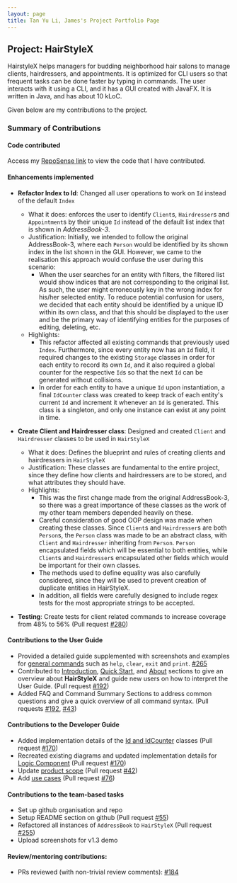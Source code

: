 ```yaml
---
layout: page
title: Tan Yu Li, James's Project Portfolio Page
---
```


## Project: HairStyleX

HairstyleX helps managers for budding neighborhood hair salons to manage clients, hairdressers, and appointments. It is optimized for CLI users so that frequent tasks can be done faster by typing in commands. The user interacts with it using a CLI, and it has a GUI created with JavaFX. It is written in Java, and has about 10 kLoC.

Given below are my contributions to the project.

### Summary of Contributions

#### Code contributed

Access my [RepoSense link](https://nus-cs2103-ay2021s1.github.io/tp-dashboard/#breakdown=true&search=iamjamestan&sort=groupTitle&sortWithin=title&since=2020-08-14&timeframe=commit&mergegroup=&groupSelect=groupByRepos&checkedFileTypes=docs~functional-code~test-code~other) to view the code that I have contributed.

#### Enhancements implemented

* **Refactor Index to Id**: Changed all user operations to work on `Id` instead of the default `Index`
    * What it does: enforces the user to identify `Client`s, `Hairdresser`s and `Appointment`s by their unique `Id` instead of the default list index that is shown in *AddressBook-3*.
    * Justification: Initially, we intended to follow the original AddressBook-3, where each `Person` would be identified by its shown index in the list shown in the GUI. However, we came to the realisation this approach would confuse the user during this scenario:
        * When the user searches for an entity with filters, the filtered list would show indices that are not corresponding to the original list. As such, the user might erroneously key in the wrong index for his/her selected entity. To reduce potential confusion for users, we decided that each entity should be identified by a unique ID within its own class, and that this should be displayed to the user and be the primary way of identifying entities for the purposes of editing, deleting, etc.
    * Highlights: 
        * This refactor affected all existing commands that previously used `Index`. Furthermore, since every entity now has an `Id` field, it required changes to the existing `Storage` classes in order for each entity to record its own `Id`, and it also required a global counter for the respective `Id`s so that the next `Id` can be generated without collisions.
        * In order for each entity to have a unique `Id` upon instantiation, a final `IdCounter` class was created to keep track of each entity's current `Id` and increment it whenever an `Id` is generated. This class is a singleton, and only one instance can exist at any point in time.
        
* **Create Client and Hairdresser class**: Designed and created `Client` and `Hairdresser` classes to be used in `HairStyleX`
    * What it does: Defines the blueprint and rules of creating clients and hairdressers in `HairStyleX`
    * Justification: These classes are fundamental to the entire project, since they define how clients and hairdressers are to be stored, and what attributes they should have.
    * Highlights:
        * This was the first change made from the original AddressBook-3, so there was a great importance of these classes as the work of my other team members depended heavily on these.
        * Careful consideration of good OOP design was made when creating these classes. Since `Client`s and `Hairdresser`s are both `Person`s, the `Person` class was made to be an abstract class, with `Client` and `Hairdresser` inheriting from `Person`. `Person` encapsulated fields which will be essential to both entities, while `Client`s and `Hairdresser`s encapsulated other fields which would be important for their own classes.
        * The methods used to define equality was also carefully considered, since they will be used to prevent creation of duplicate entities in HairStyleX.
        * In addition, all fields were carefully designed to include regex tests for the most appropriate strings to be accepted.
        
* **Testing**: Create tests for client related commands to increase coverage from 48% to 56% (Pull request [\#280](https://github.com/AY2021S1-CS2103T-T15-1/tp/pull/280))

#### Contributions to the User Guide

* Provided a detailed guide supplemented with screenshots and examples for [general commands](https://ay2021s1-cs2103t-t15-1.github.io/tp/UserGuide.html#41-general-commands) such as `help`, `clear`, `exit` and `print`. [\#265](https://github.com/AY2021S1-CS2103T-T15-1/tp/pull/265)
* Contributed to [Introduction](https://ay2021s1-cs2103t-t15-1.github.io/tp/UserGuide.html#1-introduction), [Quick Start](https://ay2021s1-cs2103t-t15-1.github.io/tp/UserGuide.html#2-quick-start), and [About](https://ay2021s1-cs2103t-t15-1.github.io/tp/UserGuide.html#3-about) sections to give an overview about **HairStyleX** and guide new users on how to interpret the User Guide. (Pull request [\#192](https://github.com/AY2021S1-CS2103T-T15-1/tp/pull/192))
* Added FAQ and Command Summary Sections to address common questions and give a quick overview of all command syntax. (Pull requests [\#192](https://github.com/AY2021S1-CS2103T-T15-1/tp/pull/192), [\#43](https://github.com/AY2021S1-CS2103T-T15-1/tp/pull/43))

#### Contributions to the Developer Guide

* Added implementation details of the [Id and IdCounter](https://ay2021s1-cs2103t-t15-1.github.io/tp/DeveloperGuide.html#id-and-id-counter) classes (Pull request [\#170](https://github.com/AY2021S1-CS2103T-T15-1/tp/pull/170))
* Recreated existing diagrams and updated implementation details for [Logic Component](https://ay2021s1-cs2103t-t15-1.github.io/tp/DeveloperGuide.html#logic-component) (Pull request [\#170](https://github.com/AY2021S1-CS2103T-T15-1/tp/pull/170))
* Update [product scope](https://ay2021s1-cs2103t-t15-1.github.io/tp/DeveloperGuide.html#product-scope) (Pull request [\#42](https://github.com/AY2021S1-CS2103T-T15-1/tp/pull/42))
* Add [use cases](https://ay2021s1-cs2103t-t15-1.github.io/tp/DeveloperGuide.html#use-cases-1) (Pull request [\#76](https://github.com/AY2021S1-CS2103T-T15-1/tp/pull/76))

#### Contributions to the team-based tasks

* Set up github organisation and repo
* Setup README section on github (Pull request [\#55](https://github.com/AY2021S1-CS2103T-T15-1/tp/pull/55))
* Refactored all instances of `AddressBook` to `HairStyleX` (Pull request [\#255](https://github.com/AY2021S1-CS2103T-T15-1/tp/pull/255))
* Upload screenshots for v1.3 demo

#### Review/mentoring contributions:

* PRs reviewed (with non-trivial review comments): [\#184](https://github.com/AY2021S1-CS2103T-T15-1/tp/pull/184)

